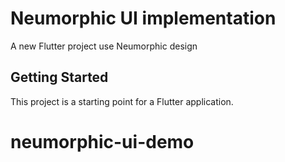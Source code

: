 # Neumorphic UI implementation

A new Flutter project use Neumorphic design

## Getting Started

This project is a starting point for a Flutter application.

# neumorphic-ui-demo
